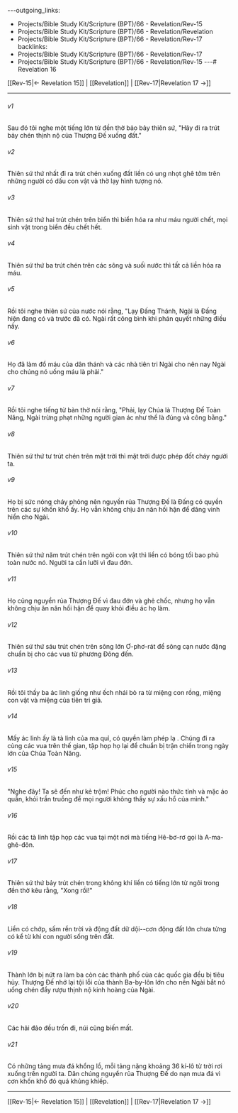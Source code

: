 ---outgoing_links:
  - Projects/Bible Study Kit/Scripture (BPT)/66 - Revelation/Rev-15
  - Projects/Bible Study Kit/Scripture (BPT)/66 - Revelation/Revelation
  - Projects/Bible Study Kit/Scripture (BPT)/66 - Revelation/Rev-17
backlinks:
  - Projects/Bible Study Kit/Scripture (BPT)/66 - Revelation/Rev-17
  - Projects/Bible Study Kit/Scripture (BPT)/66 - Revelation/Rev-15
---# Revelation 16

[[Rev-15|← Revelation 15]] | [[Revelation]] | [[Rev-17|Revelation 17 →]]
***



###### v1 
Sau đó tôi nghe một tiếng lớn từ đền thờ bảo bảy thiên sứ, "Hãy đi ra trút bảy chén thịnh nộ của Thượng Đế xuống đất." 

###### v2 
Thiên sứ thứ nhất đi ra trút chén xuống đất liền có ung nhọt ghê tởm trên những người có dấu con vật và thờ lạy hình tượng nó. 

###### v3 
Thiên sứ thứ hai trút chén trên biển thì biển hóa ra như máu người chết, mọi sinh vật trong biển đều chết hết. 

###### v4 
Thiên sứ thứ ba trút chén trên các sông và suối nước thì tất cả liền hóa ra máu. 

###### v5 
Rồi tôi nghe thiên sứ của nước nói rằng, "Lạy Đấng Thánh, Ngài là Đấng hiện đang có và trước đã có. Ngài rất công bình khi phán quyết những điều nầy. 

###### v6 
Họ đã làm đổ máu của dân thánh và các nhà tiên tri Ngài cho nên nay Ngài cho chúng nó uống máu là phải." 

###### v7 
Rồi tôi nghe tiếng từ bàn thờ nói rằng, "Phải, lạy Chúa là Thượng Đế Toàn Năng, Ngài trừng phạt những người gian ác như thế là đúng và công bằng." 

###### v8 
Thiên sứ thứ tư trút chén trên mặt trời thì mặt trời được phép đốt cháy người ta. 

###### v9 
Họ bị sức nóng cháy phỏng nên nguyền rủa Thượng Đế là Đấng có quyền trên các sự khốn khổ ấy. Họ vẫn không chịu ăn năn hối hận để dâng vinh hiển cho Ngài. 

###### v10 
Thiên sứ thứ năm trút chén trên ngôi con vật thì liền có bóng tối bao phủ toàn nước nó. Người ta cắn lưỡi vì đau đớn. 

###### v11 
Họ cũng nguyền rủa Thượng Đế vì đau đớn và ghẻ chốc, nhưng họ vẫn không chịu ăn năn hối hận để quay khỏi điều ác họ làm. 

###### v12 
Thiên sứ thứ sáu trút chén trên sông lớn Ơ-phơ-rát để sông cạn nước đặng chuẩn bị cho các vua từ phương Đông đến. 

###### v13 
Rồi tôi thấy ba ác linh giống như ếch nhái bò ra từ miệng con rồng, miệng con vật và miệng của tiên tri giả. 

###### v14 
Mấy ác linh ấy là tà linh của ma quỉ, có quyền làm phép lạ . Chúng đi ra cùng các vua trên thế gian, tập họp họ lại để chuẩn bị trận chiến trong ngày lớn của Chúa Toàn Năng. 

###### v15 
"Nghe đây! Ta sẽ đến như kẻ trộm! Phúc cho người nào thức tỉnh và mặc áo quần, khỏi trần truồng để mọi người không thấy sự xấu hổ của mình." 

###### v16 
Rồi các tà linh tập họp các vua tại một nơi mà tiếng Hê-bơ-rơ gọi là A-ma-ghê-đôn. 

###### v17 
Thiên sứ thứ bảy trút chén trong không khí liền có tiếng lớn từ ngôi trong đền thờ kêu rằng, "Xong rồi!" 

###### v18 
Liền có chớp, sấm rền trời và động đất dữ dội--cơn động đất lớn chưa từng có kể từ khi con người sống trên đất. 

###### v19 
Thành lớn bị nứt ra làm ba còn các thành phố của các quốc gia đều bị tiêu hủy. Thượng Đế nhớ lại tội lỗi của thành Ba-by-lôn lớn cho nên Ngài bắt nó uống chén đầy rượu thịnh nộ kinh hoàng của Ngài. 

###### v20 
Các hải đảo đều trốn đi, núi cũng biến mất. 

###### v21 
Có những tảng mưa đá khổng lồ, mỗi tảng nặng khoảng 36 kí-lô từ trời rơi xuống trên người ta. Dân chúng nguyền rủa Thượng Đế do nạn mưa đá vì cơn khốn khổ đó quá khủng khiếp.

***
[[Rev-15|← Revelation 15]] | [[Revelation]] | [[Rev-17|Revelation 17 →]]
